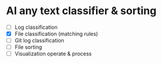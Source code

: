 # AI any text classifier & sorting

- [ ] Log classification
- [x] File classification (matching rules)
- [ ] Git log classification
- [ ] File sorting
- [ ] Visualization operate & process
